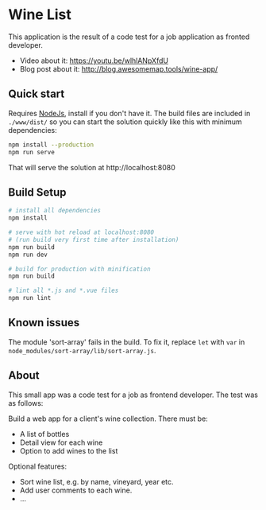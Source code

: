 # Wine List

This application is the result of  a code test for a job 
application as fronted developer. 
* Video about it: https://youtu.be/wlhlANpXfdU
* Blog post about it: http://blog.awesomemap.tools/wine-app/

## Quick start
Requires [NodeJs](https://nodejs.org/), install if you don't have it. 
The build files are included in `./www/dist/` so you can start 
the solution quickly like this with minimum dependencies:
```bash
npm install --production
npm run serve
```
That will serve the solution at http://localhost:8080

## Build Setup

``` bash
# install all dependencies
npm install

# serve with hot reload at localhost:8080 
# (run build very first time after installation)
npm run build
npm run dev

# build for production with minification
npm run build

# lint all *.js and *.vue files
npm run lint
```

## Known issues

The module 'sort-array' fails in the build. To fix it, 
replace `let` with `var` in 
`node_modules/sort-array/lib/sort-array.js`.

## About
This small app was a code test for a job as frontend developer. 
The test was as follows:

Build a web app for a client's wine collection. There must be:
- A list of bottles
- Detail view for each wine
- Option to add wines to the list

Optional features:
- Sort wine list, e.g. by name, vineyard, year etc.
- Add user comments to each wine.
- ...

